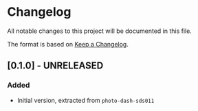 # Changelog
All notable changes to this project will be documented in this file.

The format is based on [Keep a Changelog](https://keepachangelog.com/en/1.0.0/).

## [0.1.0] - UNRELEASED
### Added
- Initial version, extracted from `photo-dash-sds011`
